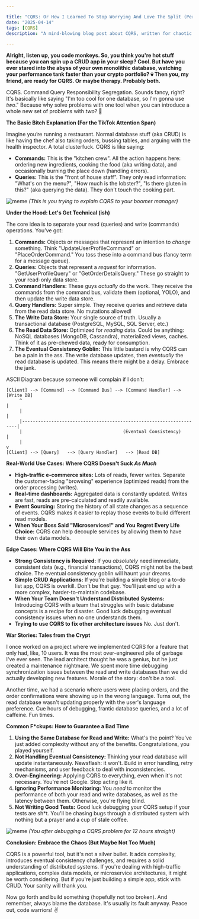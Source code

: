```yaml
---

title: "CQRS: Or How I Learned To Stop Worrying And Love The Split (Personality)"
date: "2025-04-14"
tags: [CQRS]
description: "A mind-blowing blog post about CQRS, written for chaotic Gen Z engineers who can barely focus long enough to compile."

---
```


**Alright, listen up, you code monkeys. So, you think you're hot stuff because you can spin up a CRUD app in your sleep? Cool. But have you ever stared into the abyss of your own monolithic database, watching your performance tank faster than your crypto portfolio? 💀 Then you, my friend, are ready for CQRS. Or maybe therapy. Probably both.**

CQRS. Command Query Responsibility Segregation. Sounds fancy, right? It's basically like saying "I'm too cool for one database, so I'm gonna use *two*." Because why solve problems with one tool when you can introduce a whole new set of problems with *two*? 🙏

**The Basic Bitch Explanation (For the TikTok Attention Span)**

Imagine you’re running a restaurant. Normal database stuff (aka CRUD) is like having the chef also taking orders, bussing tables, and arguing with the health inspector. A total clusterfuck. CQRS is like saying:

*   **Commands:** This is the "kitchen crew". All the action happens here: ordering new ingredients, cooking the food (aka writing data), and occasionally burning the place down (handling errors).
*   **Queries:** This is the "front of house staff". They only read information: "What's on the menu?", "How much is the lobster?", "Is there gluten in this?" (aka querying the data). They don't touch the cooking part.

![meme](https://i.kym-cdn.com/photos/images/newsfeed/001/809/799/c14.jpg)
*(This is you trying to explain CQRS to your boomer manager)*

**Under the Hood: Let's Get Technical (ish)**

The core idea is to separate your read (queries) and write (commands) operations. You’ve got:

1.  **Commands:** Objects or messages that represent an intention to *change* something. Think "UpdateUserProfileCommand" or "PlaceOrderCommand." You toss these into a command bus (fancy term for a message queue).
2.  **Queries:** Objects that represent a *request* for information. "GetUserProfileQuery" or "GetOrderDetailsQuery." These go straight to your read-only data store.
3.  **Command Handlers:** These guys *actually* do the work. They receive the commands from the command bus, validate them (optional, YOLO), and then update the write data store.
4.  **Query Handlers:** Super simple. They receive queries and retrieve data from the read data store. No mutations allowed!
5.  **The Write Data Store:** Your single source of truth. Usually a transactional database (PostgreSQL, MySQL, SQL Server, etc.)
6.  **The Read Data Store:** Optimized for *reading* data. Could be anything: NoSQL databases (MongoDB, Cassandra), materialized views, caches. Think of it as pre-chewed data, ready for consumption.
7.  **The Eventual Consistency Goblin:** This little bastard is why CQRS can be a pain in the ass. The write database updates, then *eventually* the read database is updated. This means there might be a delay. Embrace the jank.

ASCII Diagram because someone will complain if I don’t:

```
[Client] --> [Command] --> [Command Bus] --> [Command Handler] --> [Write DB]
     ^                                                                  |
     |                                                                  |
     |--------------------------------------------------------------------|
     |                                      (Eventual Consistency)        |
     |                                                                  v
[Client] --> [Query]   --> [Query Handler]   --> [Read DB]
```

**Real-World Use Cases: Where CQRS Doesn't Suck *As Much***

*   **High-traffic e-commerce sites:** Lots of reads, fewer writes. Separate the customer-facing "browsing" experience (optimized reads) from the order processing (writes).
*   **Real-time dashboards:** Aggregated data is constantly updated. Writes are fast, reads are pre-calculated and readily available.
*   **Event Sourcing:** Storing the history of all state changes as a sequence of events. CQRS makes it easier to replay those events to build different read models.
*   **When Your Boss Said "Microservices!" and You Regret Every Life Choice:** CQRS can help decouple services by allowing them to have their own data models.

**Edge Cases: Where CQRS Will Bite You in the Ass**

*   **Strong Consistency is Required:** If you *absolutely* need immediate, consistent data (e.g., financial transactions), CQRS might not be the best choice. The eventual consistency goblin will haunt your dreams.
*   **Simple CRUD Applications:** If you're building a simple blog or a to-do list app, CQRS is overkill. Don't be that guy. You'll just end up with a more complex, harder-to-maintain codebase.
*   **When Your Team Doesn't Understand Distributed Systems:** Introducing CQRS with a team that struggles with basic database concepts is a recipe for disaster. Good luck debugging eventual consistency issues when no one understands them.
*   **Trying to use CQRS to fix other architecture issues** No. Just don't.

**War Stories: Tales from the Crypt**

I once worked on a project where we implemented CQRS for a feature that only had, like, 10 users. It was the most over-engineered pile of garbage I've ever seen. The lead architect thought he was a genius, but he just created a maintenance nightmare. We spent more time debugging synchronization issues between the read and write databases than we did actually developing new features. Morale of the story: don't be a tool.

Another time, we had a scenario where users were placing orders, and the order confirmations were showing up in the wrong language. Turns out, the read database wasn't updating properly with the user's language preference. Cue hours of debugging, frantic database queries, and a lot of caffeine. Fun times.

**Common F*ckups: How to Guarantee a Bad Time**

1.  **Using the Same Database for Read and Write:** What's the point? You've just added complexity without any of the benefits. Congratulations, you played yourself.
2.  **Not Handling Eventual Consistency:** Thinking your read database will update instantaneously. Newsflash: it won't. Build in error handling, retry mechanisms, and user feedback to deal with inconsistencies.
3.  **Over-Engineering:** Applying CQRS to everything, even when it's not necessary. You're not Google. Stop acting like it.
4.  **Ignoring Performance Monitoring:** You *need* to monitor the performance of both your read and write databases, as well as the latency between them. Otherwise, you're flying blind.
5. **Not Writing Good Tests:** Good luck debugging your CQRS setup if your tests are sh*t. You'll be chasing bugs through a distributed system with nothing but a prayer and a cup of stale coffee.

![meme](https://i.imgflip.com/3d5vbg.jpg)
*(You after debugging a CQRS problem for 12 hours straight)*

**Conclusion: Embrace the Chaos (But Maybe Not Too Much)**

CQRS is a powerful tool, but it's not a silver bullet. It adds complexity, introduces eventual consistency challenges, and requires a solid understanding of distributed systems. If you're dealing with high-traffic applications, complex data models, or microservice architectures, it might be worth considering. But if you're just building a simple app, stick with CRUD. Your sanity will thank you.

Now go forth and build something (hopefully not too broken). And remember, always blame the database. It's usually its fault anyway. Peace out, code warriors! ✌️
